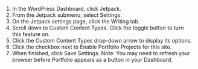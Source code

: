 1. In the WordPress Dashboard, click Jetpack.
2. From the Jetpack submenu, select Settings.
3. On the Jetpack settings page, click the Writing tab.
4. Scroll down to Custom Content Types. Click the toggle button to turn this feature on.
5. Click the Custom Content Types drop-down arrow to display its options. 
6. Click the checkbox next to Enable Portfolio Projects for this site.
7. When finished, click Save Settings. Note: You may need to refresh your browser before Portfolio appears as a button in your Dashboard. 
